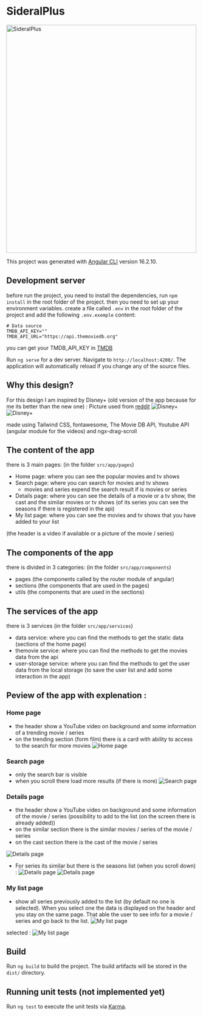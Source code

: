 # SideralPlus
<img src="src/assets/logo/sideral-b-bg.svg" alt="SideralPlus" width="500" height="600">

This project was generated with [Angular CLI](https://github.com/angular/angular-cli) version 16.2.10.

## Development server
before run the project, you need to install the dependencies, run `npm install` in the root folder of the project.
then you need to set up your environment variables. create a file called `.env` in the root folder of the project and add the following `.env.exemple` content:
```
# Data source
TMDB_API_KEY=""
TMDB_API_URL="https://api.themoviedb.org"
```

you can get your TMDB_API_KEY in [TMDB](https://www.themoviedb.org/documentation/api)


Run `ng serve` for a dev server. Navigate to `http://localhost:4200/`. The application will automatically reload if you change any of the source files.


## Why this design?
For this design I am inspired by Disney+ (old version of the app because for me its better than the new one) :
Picture used from [reddit](https://www.reddit.com/r/DisneyPlus/comments/uphzrh/disney_new_user_interface_coming_around_march//)
![Disney+](readmeData/img.png)
![Disney+](readmeData/img-m.png)

made using Tailwind CSS, fontawesome, The Movie DB API, Youtube API (angular module for the videos) and ngx-drag-scroll

## The content of the app
there is 3 main pages: (in the folder `src/app/pages`)
- Home page: where you can see the popular movies and tv shows
- Search page: where you can search for movies and tv shows
  - movies and series expend the search result if is movies or series
- Details page: where you can see the details of a movie or a tv show, the cast and the similar movies or tv shows (of its series you can see the seasons if there is registered in the api)
- My list page: where you can see the movies and tv shows that you have added to your list

(the header is a video if available or a picture of the movie / series)


## The components of the app
there is divided in 3 categories: (in the folder `src/app/components`)
- pages (the components called by the router module of angular)
- sections (the components that are used in the pages)
- utils (the components that are used in the sections)

## The services of the app
there is 3 services (in the folder `src/app/services`)
- data service: where you can find the methods to get the static data (sections of the home page)
- themovie service: where you can find the methods to get the movies data from the api
- user-storage service: where you can find the methods to get the user data from the local storage (to save the user list and add some interaction in the app)

## Peview of the app with explenation : 
### Home page
- the header show a YouTube video on background and some information of a trending movie / series
- on the trending section (form film) there is a card with ability to access to the search for more movies
![Home page](readmeData/prev/home.png)
### Search page
- only the search bar is visible
- when you scroll there load more results (if there is more) 
![Search page](readmeData/prev/search.png)

### Details page
- the header show a YouTube video on background and some information of the movie / series (possibility to add to the list (on the screen there is already added))
- on the similar section there is the similar movies / series of the movie / series
- on the cast section there is the cast of the movie / series

![Details page](readmeData/prev/movies-details.png)

- For series its similar but there is the seasons list (when you scroll down) :
![Details page](readmeData/prev/series-details.png)
![Details page](readmeData/prev/series-details2.png)

### My list page
- show all series previously added to the list (by default no one is selected). When you select one the data is displayed on the header and you stay on the same page. That able the user to see info for a movie / series and go back to the list.
![My list page](readmeData/prev/my-list-noselect.png)

selected : 
![My list page](readmeData/prev/my-list-select.png)


## Build

Run `ng build` to build the project. The build artifacts will be stored in the `dist/` directory.

## Running unit tests (not implemented yet)

Run `ng test` to execute the unit tests via [Karma](https://karma-runner.github.io).
